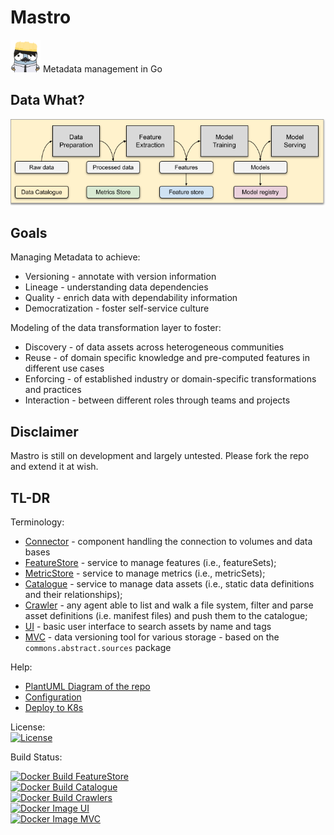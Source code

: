 # Mastro
<img src="docs/images/mastro_gopher.png" style="width:3rem;" alt="Mastro logo" /> Metadata management in Go


## Data What?
![ML Process](img/ml_dev_process.png)

## Goals
Managing Metadata to achieve:
- Versioning - annotate with version information
- Lineage - understanding data dependencies
- Quality - enrich data with dependability information
- Democratization - foster self-service culture

Modeling of the data transformation layer to foster:
- Discovery - of data assets across heterogeneous communities
- Reuse - of domain specific knowledge and pre-computed features in different use cases
- Enforcing - of established industry or domain-specific transformations and practices
- Interaction - between different roles through teams and projects

## Disclaimer

Mastro is still on development and largely untested. Please fork the repo and extend it at wish.

## TL-DR

Terminology:
* [Connector](commons/CONNECTORS.md) - component handling the connection to volumes and data bases
* [FeatureStore](featurestore/README.md) - service to manage features (i.e., featureSets);
* [MetricStore](metricstore/README.md) - service to manage metrics (i.e., metricSets);
* [Catalogue](catalogue/README.md) - service to manage data assets (i.e., static data definitions and their relationships);
* [Crawler](crawlers/README.md) - any agent able to list and walk a file system, filter and parse asset definitions (i.e. manifest files) and push them to the catalogue;
* [UI](ui/README.md) - basic user interface to search assets by name and tags
* [MVC](mvc/README.md) - data versioning tool for various storage - based on the `commons.abstract.sources` package

Help:
* [PlantUML Diagram of the repo](https://www.dumels.com/diagram/4a292159-170b-4abd-bb7a-b93a86c746a7)
* [Configuration](commons/CONFIGURATION.md)
* [Deploy to K8s](K8S-DEPLOY.md)

License:  
[![License](https://img.shields.io/badge/License-Apache%202.0-blue.svg)](https://opensource.org/licenses/Apache-2.0)

Build Status:

[![Docker Build FeatureStore](https://github.com/data-mill-cloud/mastro/actions/workflows/docker-build-featurestore.yml/badge.svg)](https://github.com/data-mill-cloud/mastro/actions/workflows/docker-build-featurestore.yml)  
[![Docker Build Catalogue](https://github.com/data-mill-cloud/mastro/actions/workflows/docker-build-catalogue.yml/badge.svg)](https://github.com/data-mill-cloud/mastro/actions/workflows/docker-build-catalogue.yml)  
[![Docker Build Crawlers](https://github.com/data-mill-cloud/mastro/actions/workflows/docker-build-crawlers.yml/badge.svg)](https://github.com/data-mill-cloud/mastro/actions/workflows/docker-build-crawlers.yml)  
[![Docker Image UI](https://github.com/data-mill-cloud/mastro/actions/workflows/docker-build-ui.yml/badge.svg)](https://github.com/data-mill-cloud/mastro/actions/workflows/docker-build-ui.yml)  
[![Docker Image MVC](https://github.com/data-mill-cloud/mastro/actions/workflows/docker-build-mvc.yml/badge.svg)](https://github.com/data-mill-cloud/mastro/actions/workflows/docker-build-mvc.yml)  
